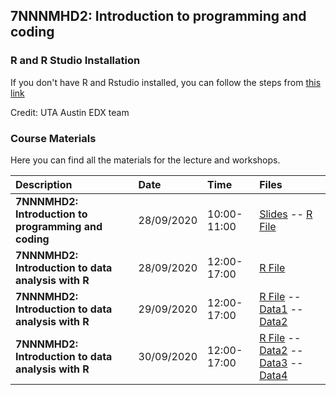 ## 7NNNMHD2: Introduction to programming and coding

### R and R Studio Installation

If you don't have R and Rstudio installed, you can follow the steps from [this link](https://courses.edx.org/courses/UTAustinX/UT.7.01x/3T2014/56c5437b88fa43cf828bff5371c6a924/)

Credit: UTA Austin EDX team

### Course Materials
Here you can find all the materials for the lecture and workshops.

| Description| Date | Time| Files|
|:-|:-|:-|:-|
| **7NNNMHD2: Introduction to programming and coding**| 28/09/2020| 10:00-11:00 | [Slides](https://github.com/muharif/MicrobiomeKCL2020/raw/master/BasicProgramming%20and%20Intro%20to%20R%20(KCL).pptx) -- [R File](https://github.com/muharif/MicrobiomeKCL2020/raw/master/ExampleCodesFromLecture.R) |
| **7NNNMHD2: Introduction to data analysis with R**| 28/09/2020| 12:00-17:00 | [R File](https://raw.githubusercontent.com/muharif/MicrobiomeKCL2020/master/Workshops/day1_basicR.R) |
| **7NNNMHD2: Introduction to data analysis with R**| 29/09/2020| 12:00-17:00 | [R File](https://raw.githubusercontent.com/muharif/MicrobiomeKCL2020/master/Workshops/day2_datamanipulation.R) -- [Data1](https://raw.githubusercontent.com/muharif/MicrobiomeKCL2020/master/Workshops/Data/DATA_SET_REFERENCE_1.csv) -- [Data2](https://github.com/muharif/MicrobiomeKCL2020/blob/master/Workshops/Data/DATA_SET_REFERENCE_2.csv) |
| **7NNNMHD2: Introduction to data analysis with R**| 30/09/2020| 12:00-17:00 | [R File](https://raw.githubusercontent.com/muharif/MicrobiomeKCL2020/master/Workshops/day3_statisticalAnalysis.R) -- [Data2](https://raw.githubusercontent.com/muharif/MicrobiomeKCL2020/master/Workshops/Data/DATA_SET_REFERENCE_2.csv) -- [Data3](https://github.com/muharif/MicrobiomeKCL2020/blob/master/Workshops/Data/DATA_SET_REFERENCE_3.csv) -- [Data4](https://github.com/muharif/MicrobiomeKCL2020/blob/master/Workshops/Data/DATA_SET_REFERENCE_4_A.csv) |
